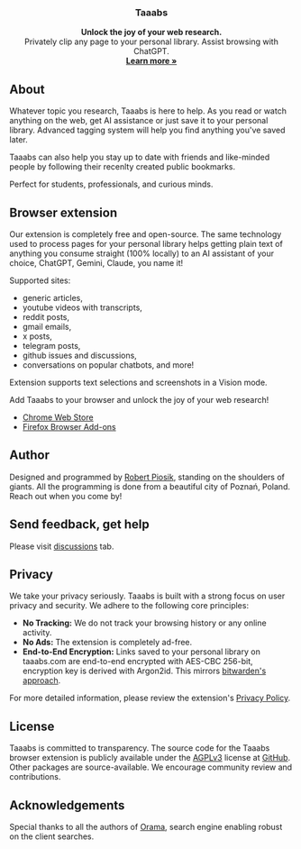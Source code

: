 <h3 align="center">Taaabs</h3>

<p align="center">
    <b>Unlock the joy of your web research.</b>
    <br />
    Privately clip any page to your personal library. Assist browsing with ChatGPT.
    <br />
    <a href="https://taaabs.com"><strong>Learn more »</strong></a>
    <br />
   
</p>

## About

Whatever topic you research, Taaabs is here to help. As you read or watch anything on the web, get AI assistance or just save it to your personal library. Advanced tagging system will help you find anything you've saved later.

Taaabs can also help you stay up to date with friends and like-minded people by following their recenlty created public bookmarks.

Perfect for students, professionals, and curious minds.

## Browser extension

Our extension is completely free and open-source. The same technology used to process pages for your personal library helps getting plain text of anything you consume straight (100% locally) to an AI assistant of your choice, ChatGPT, Gemini, Claude, you name it!

Supported sites:

- generic articles,
- youtube videos with transcripts,
- reddit posts,
- gmail emails,
- x posts,
- telegram posts,
- github issues and discussions,
- conversations on popular chatbots, and more!

Extension supports text selections and screenshots in a Vision mode.

Add Taaabs to your browser and unlock the joy of your web research!
- [Chrome Web Store](https://chromewebstore.google.com/detail/taaabs-zero-knowledge-boo/mfpmbjjgeklnhjmpahigldafhcdoaona)
- [Firefox Browser Add-ons](https://addons.mozilla.org/en-US/firefox/addon/taaabs/)

## Author

Designed and programmed by [Robert Piosik](https://x.com/robertpiosik), standing on the shoulders of giants. All the programming is done from a beautiful city of Poznań, Poland. Reach out when you come by!

## Send feedback, get help

Please visit [discussions](https://github.com/taaabs/taaabs/discussions) tab.

## Privacy

We take your privacy seriously. Taaabs is built with a strong focus on user privacy and security. We adhere to the following core principles:

- **No Tracking:** We do not track your browsing history or any online activity.
- **No Ads:** The extension is completely ad-free.
- **End-to-End Encryption:** Links saved to your personal library on taaabs.com are end-to-end encrypted with AES-CBC 256-bit, encryption key is derived with Argon2id. This mirrors [bitwarden's approach](https://bitwarden.com/help/what-encryption-is-used/).

For more detailed information, please review the extension's [Privacy Policy](./packages/web-extension/PRIVACY.md).

## License

Taaabs is committed to transparency. The source code for the Taaabs browser extension is publicly available under the [AGPLv3](https://github.com/taaabs/taaabs/blob/master/packages/web-extension/LICENSE) license at [GitHub](https://github.com/taaabs/taaabs/tree/master/packages/web-extension). Other packages are source-available. We encourage community review and contributions.

## Acknowledgements

Special thanks to all the authors of [Orama](https://github.com/askorama/orama), search engine enabling robust on the client searches.
